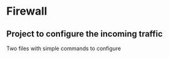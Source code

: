 # Firewall
## Project to configure the incoming traffic
Two files with simple commands to configure
